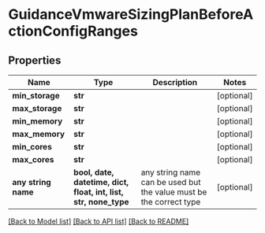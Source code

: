 # GuidanceVmwareSizingPlanBeforeActionConfigRanges


## Properties
Name | Type | Description | Notes
------------ | ------------- | ------------- | -------------
**min_storage** | **str** |  | [optional] 
**max_storage** | **str** |  | [optional] 
**min_memory** | **str** |  | [optional] 
**max_memory** | **str** |  | [optional] 
**min_cores** | **str** |  | [optional] 
**max_cores** | **str** |  | [optional] 
**any string name** | **bool, date, datetime, dict, float, int, list, str, none_type** | any string name can be used but the value must be the correct type | [optional]

[[Back to Model list]](../README.md#documentation-for-models) [[Back to API list]](../README.md#documentation-for-api-endpoints) [[Back to README]](../README.md)


